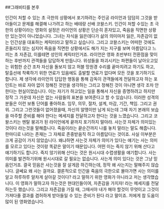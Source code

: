 ##그래비티를 본후

인간이 처할 수 있는 초 극한의 상황에서 포기하려는 주인공 라이언과 덤덤히 그것을 받아들이고 문제를 해결해 나가려고 하는 배테랑 선배 코왈스키.
인간이 처할 수있는 초 극한의 상황이라는 영화의 설정은 라이언의 상황은 단순히 혼자있고, 죽음을 직면한 상황만 있는것이 아니었습니다. 그녀는 자식을 잃은데다가 삶의 의미마저 잃은, 자존감이 없는 인간상을 대표하는 케릭터라고 말하고 싶습니다. 그리고 코왈스키는 어떠한 것에도 흔들리지 않는 심지어 죽음을 직면한 상황에서도 해가 지는 지구를 보며 아름답다고 느끼는 초 자존감, 이를테면 성인의 케릭터인거죠.
라이언은 영화 초반부터 전환점을 맞이하는 후반까지 관객들을 답답하게 만듭니다. 위성들을 파괴시키는 파편들이 날아오고있는 위험한 순간 조차 자신을 돌보지 않고 허블 망원경 수리를 끝마치려고 하기도 하고, 탈출선에 착륙하기 위한 연료가 있음에도 출발할 연료가 없다며 모든 것을 포기하기도 합니다. 제 생각에 라이언의 답답한 행동을 통해 감독이 관객들에게  전달하고자 하는 포인트는 바로 자아 없이 정해진 것만을 생각하는 그리고 정해진 것이 아니면 생각 조차 안한다는 현실이었습니다.
이는 자기가 하고있는 일을 통해서 자신을 증명하려고 하지만 정작 그 가운데 자신은 없는 사람들의 표본을 보여준다고 할 수 있습니다. 이러한 성격의 분들은 이런 보통 단어를 좋아하죠. 임무, 의무, 절차, 설계, 마감, 기간, 책임. 그리고 권위. 그리고 그런것들이 없어졌을때, 자신의 알맹이만 남게 되는데 그때 자기 본래의 보습을 마주할 준비를 해야 한다는 메세지를 전달하고자 한다는 것을 느꼈습니다. 
그리고 코왈스키는 멘탈 붕괴가 된 라이언에게 끝까지 포기하지 말아라. 사는것 자체가 의미있는 것이다 라는것을 말해줍니다. 죽음이라는 끝순간까지 나를 놓치 말라는 말도 해줍니다. 한마디로 나라는 존재는 그 자체로 존중받음직 하고 아름답다는 것이죠. 사실 이부분은 크게 공감이 가지 않았습니다. 왜냐하면 사는것 자체가 의미가 있다는 얘기는 사는 의미를 모르고 있다는 것이랑 똑같은 말이기 때문입니다. 
어떤 이는 죽지 않기 위해 산다고 얘기하기도 합니다. 죽지 않기위해 산다는 것은 원시시대 수렵생활을 얘기합니다. 사는 의미를 발견하기위해 원시시대로 갈 필요는 없습니다. 사는게 의미 있다는 것은 그냥 믿음인거죠. 결국 믿음은 사는것을 잘 살게끔 하긴하는데, 정작 왜 사는지는 말해주지 않습니다. 글쎄요 왜 사는 걸까요.
 결론적으로 인간을 죽음의 극한으로 몰아가면 사는 의미를 알고 하루하루 알차게 살아갈 것이다? 라고 말하기 위한 영화가 아니라고 저는 생각했습니다. 이 영화가 말하고자 하는것은 현대인들이여, 자존감을 가지자! 라는 메세지를 전달하는듯 했습니다. 그리고 자존감을 가질 때, 그때서야 내가 해야 할것이 무엇이고 그것이 가져다줄 결과를 겸허하게 받아들일 수 있는 준비가 된다 라고 말이죠. 저에게 참 도움이 많이 된 영화였습니다. 